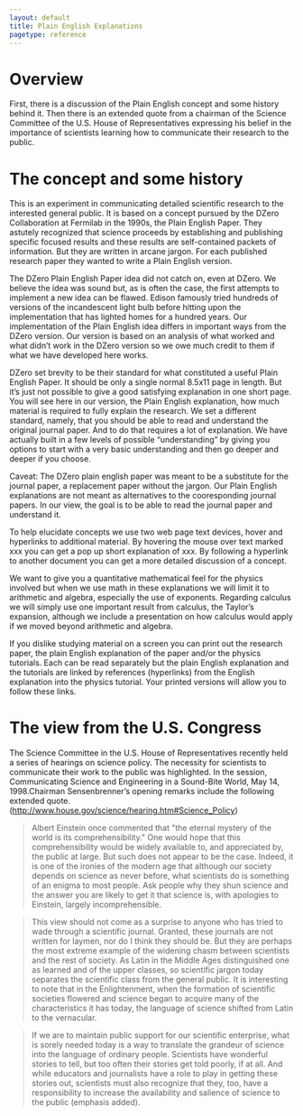 ```yaml
---
layout: default
title: Plain English Explanations
pagetype: reference
---
```


# Overview

First, there is a discussion of the Plain English concept and some history behind it. Then there is an extended quote from a chairman of the Science Committee of the U.S. House of Representatives expressing his belief in the importance of scientists learning how to communicate their research to the public.

# The concept and some history

This is an experiment in communicating detailed scientific research to the interested general public. It is based on a concept pursued by the DZero Collaboration at Fermilab in the 1990s, the Plain English Paper. They astutely recognized that science proceeds by establishing and publishing specific focused results and these results are self-contained packets of information. But they are written in arcane jargon. For each published research paper they wanted to write a Plain English version.

The DZero Plain English Paper idea did not catch on, even at DZero. We believe the idea was sound but, as is often the case, the first attempts to implement a new idea can be flawed. Edison famously tried hundreds of versions of the incandescent light bulb before hitting upon the implementation that has lighted homes for a hundred years. Our implementation of the Plain English idea differs in important ways from the DZero version. Our version is based on an analysis of what worked and what didn’t work in the DZero version so we owe much credit to them if what we have developed here works.

DZero set brevity to be their standard for what constituted a useful Plain English Paper. It should be only a single normal 8.5x11 page in length. But it’s just not possible to give a good satisfying explanation in one short page. You will see here in our version, the Plain English explanation, how much material is required to fully explain the research. We set a different standard, namely, that you should be able to read and understand the original journal paper. And to do that requires a lot of explanation. We have actually built in a few levels of possible “understanding” by giving you options to start with a very basic understanding and then go deeper and deeper if you choose.

Caveat: The DZero plain english paper was meant to be a substitute for the journal paper, a replacement paper without the jargon. Our Plain English explanations are not meant as alternatives to the cooresponding journal papers. In our view, the goal is to be able to read the journal paper and understand it.

To help elucidate concepts we use two web page text devices, hover and hyperlinks to additional material. By hovering the mouse over text marked xxx you can get a pop up short explanation of xxx. By following a hyperlink to another document you can get a more detailed discussion of a concept.

We want to give you a quantitative mathematical feel for the physics involved but when we use math in these explanations we will limit it to arithmetic and algebra, especially the use of exponents. Regarding calculus we will simply use one important result from calculus, the Taylor’s expansion, although we include a presentation on how calculus would apply if we moved beyond arithmetic and algebra. 

If you dislike studying material on a screen you can print out the research paper, the plain English explanation of the paper and/or the physics tutorials. Each can be read separately but the plain English explanation and the tutorials are linked by references (hyperlinks) from the English explanation into the physics tutorial. Your printed versions will allow you to follow these links. 

# The view from the U.S. Congress

The Science Committee in the U.S. House of Representatives recently held a series of hearings on science policy. The necessity for scientists to communicate their work to the public was highlighted. In the session, Communicating Science and Engineering in a Sound-Bite World, May 14, 1998.Chairman Sensenbrenner’s opening remarks include the following extended quote. (http://www.house.gov/science/hearing.htm#Science_Policy)


> Albert Einstein once commented that "the eternal mystery of the world is its comprehensibility." One would hope that this comprehensibility would be widely available to, and appreciated by, the public at large. But such does not appear to be the case. Indeed, it is one of the ironies of the modern age that although our society depends on science as never before, what scientists do is something of an enigma to most people. Ask people why they shun science and the answer you are likely to get it that science is, with apologies to Einstein, largely incomprehensible.

> This view should not come as a surprise to anyone who has tried to wade through a scientific journal. Granted, these journals are not written for laymen, nor do I think they should be. But they are perhaps the most extreme example of the widening chasm between scientists and the rest of society. As Latin in the Middle Ages distinguished one as learned and of the upper classes, so scientific jargon today separates the scientific class from the general public. It is interesting to note that in the Enlightenment, when the formation of scientific societies flowered and science began to acquire many of the characteristics it has today, the language of science shifted from Latin to the vernacular.

> If we are to maintain public support for our scientific enterprise, what is sorely needed today is a way to translate the grandeur of science into the language of ordinary people. Scientists have wonderful stories to tell, but too often their stories get told poorly, if at all. And while educators and journalists have a role to play in getting these stories out, scientists must also recognize that they, too, have a responsibility to increase the availability and salience of science to the public (emphasis added).
